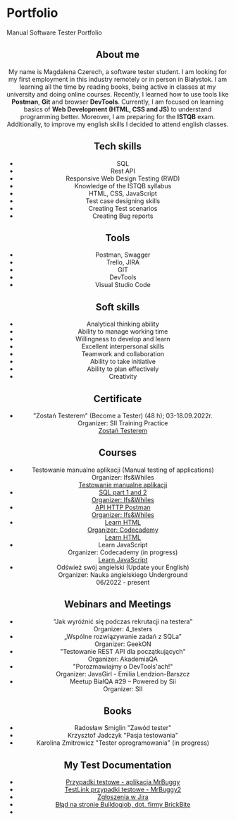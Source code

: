 # Portfolio
Manual Software Tester Portfolio

<header>
<h2>About me</h2>
<header/>

<p>My name is Magdalena Czerech, a software tester student. I am looking for my first employment in this industry remotely or in person in Białystok. I am learning all the time by reading books, being active in classes at my university and doing online courses. Recently, I learned how to use tools like <b>Postman</b>, <b>Git</b> and browser <b>DevTools</b>. Currently, I am focused on learning basics of <b>Web Development (HTML, CSS and JS)</b> to understand programming better. Moreover, I am preparing for the <b>ISTQB</b> exam. Additionally, to improve my english skills I decided to attend english classes.</p>

<h2>Tech skills</h2>

<ul>
  <li>SQL</li>
  <li>Rest API</li>
  <li>Responsive Web Design Testing (RWD)</li>
  <li>Knowledge of the ISTQB syllabus</li>
  <li>HTML, CSS, JavaScript</li>
  <li>Test case designing skills</li>
  <li>Creating Test scenarios</li>
  <li>Creating Bug reports</li>
</ul>

<h2>Tools</h2>

<ul>
  <li>Postman, Swagger</li>
  <li>Trello, JIRA</li>
  <li>GIT</li>
  <li>DevTools</li>
  <li>Visual Studio Code</li>
</ul>
 
<h2>Soft skills</h2>

<ul>
  <li>Analytical thinking ability</li>
  <li>Ability to manage working time</li>
  <li>Willingness to develop and learn</li>
  <li>Excellent interpersonal skills</li>
  <li>Teamwork and collaboration</li>
  <li>Ability to take initiative</li>
  <li>Ability to plan effectively</li>
  <li>Creativity</li>
</ul>
 
<h2>Certificate</h2>
<ul>
  <li>"Zostań Testerem" (Become a Tester) (48 h); 03-18.09.2022r. </br>
  Organizer: SII Training Practice </br>
  <a href="https://sii.pl/szkolenia/oferta/zostan-testerem/">Zostań Testerem</a></li>
</ul>

<h2>Courses</h2>
<ul>
  <li> Testowanie manualne aplikacji (Manual testing of applications)</br>
  Organizer: Ifs&Whiles 
  <a href="https://www.czyitjestdlamnie.pl/warsztaty-testowanie-manualne-aplikacji"></br>Testowanie manualne aplikacji</li>
  <li>SQL part 1 and 2 </br>
  Organizer: Ifs&Whiles </li>
  <li>API HTTP Postman </br>
  Organizer: Ifs&Whiles</li>
  <li>Learn HTML</br>
  Organizer: Codecademy </br>
  <a href="https://www.codecademy.com/learn/learn-html">Learn HTML</a></li>
  <li> Learn JavaScript </br>
  Organizer: Codecademy (in progress)</br>
  <a href="https://www.codecademy.com/learn/introduction-to-javascript">Learn JavaScript</a>
  <li>Odśwież swój angielski (Update your English)</br>
  Organizer: Nauka angielskiego Underground </br>
  06/2022 - present </li>
</ul>

<h2>Webinars and Meetings</h2>
<ul>
  <li>“Jak wyróżnić się podczas rekrutacji na testera”</br>
  Organizer: 4_testers</li>
  <li>„Wspólne rozwiązywanie zadań z SQLa”</br>
  Organizer: GeekON</li>
  <li>"Testowanie REST API dla początkujących"</br>
  Organizer: AkademiaQA</li>
  <li>"Porozmawiajmy o DevTools'ach!"</br>
  Organizer: JavaGirl - Emilia Lendzion-Barszcz</li>
  <li>Meetup BiałQA #29 – Powered by Sii</br>
  Organizer: SII</li>
</ul>

<h2>Books</h2>
<ul>
 <li>Radosław Smiglin "Zawód tester"</li>
 <li>Krzysztof Jadczyk "Pasja testowania"</li>
 <li>Karolina Zmitrowicz "Tester oprogramowania" (in progress)</li>
</ul>

<h2>My Test Documentation</h2>
<ul>
  <li><a href="https://docs.google.com/spreadsheets/d/1eRVb_S9uuHFQUoCJXY80WxxeTbHUXhHX/edit?usp=sharing&ouid=104192795688704427530&rtpof=true&sd=true">Przypadki testowe - aplikacja MrBuggy</a></li>
  <li><a href="https://drive.google.com/file/d/11hci3DARkCSVlCBjYzKGe4_4qQVvSCAk/view?usp=sharing">TestLink przypadki testowe - MrBuggy2</a></li>
  <li><a href="https://drive.google.com/drive/folders/1zsD4O2yw5Ywn4TWx2ocRzeyFAAaA44xB?usp=sharing">Zgłoszenia w Jira</a></li>
  <li><a href="https://drive.google.com/drive/folders/1TbD4RTpZ8ThSOdTCGnzdo9qGvqDcbfND?usp=sharing">Błąd na stronie Bulldogjob, dot. firmy BrickBite</a></li>
  <li><a href="https://docs.google.com/document/d/1lPhgWbMQJ4XeHSdowc08pdRsE1Gkan9H/edit?usp=sharing&ouid=104192795688704427530&rtpof=true&sd=true>Przypadki testowe dot. przetestowania narzędzia Jira</a></li>
</ul>
